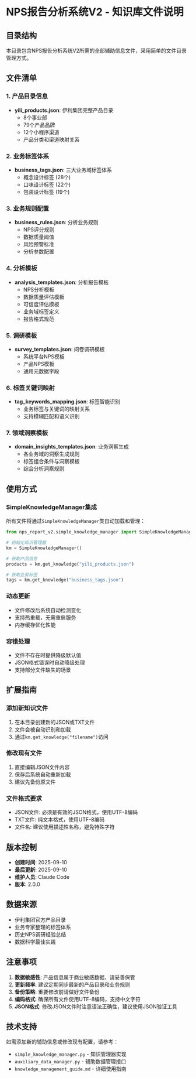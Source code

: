 # NPS报告分析系统V2 - 知识库文件说明

## 目录结构

本目录包含NPS报告分析系统V2所需的全部辅助信息文件，采用简单的文件目录管理方式。

## 文件清单

### 1. 产品目录信息
- **yili_products.json**: 伊利集团完整产品目录
  - 8个事业部
  - 79个产品品牌
  - 12个小程序渠道
  - 产品分类和渠道映射关系

### 2. 业务标签体系
- **business_tags.json**: 三大业务域标签体系
  - 概念设计标签 (28个)
  - 口味设计标签 (22个) 
  - 包装设计标签 (19个)

### 3. 业务规则配置
- **business_rules.json**: 分析业务规则
  - NPS评分规则
  - 数据质量阈值
  - 风险预警标准
  - 分析参数配置

### 4. 分析模板
- **analysis_templates.json**: 分析报告模板
  - NPS分析模板
  - 数据质量评估模板
  - 可信度评估模板
  - 业务域标签定义
  - 报告格式规范

### 5. 调研模板
- **survey_templates.json**: 问卷调研模板
  - 系统平台NPS模板
  - 产品NPS模板
  - 通用元数据字段

### 6. 标签关键词映射
- **tag_keywords_mapping.json**: 标签智能识别
  - 业务标签与关键词的映射关系
  - 支持模糊匹配和语义识别

### 7. 领域洞察模板
- **domain_insights_templates.json**: 业务洞察生成
  - 各业务域的洞察生成规则
  - 标签组合条件与洞察模板
  - 综合分析洞察规则

## 使用方式

### SimpleKnowledgeManager集成
所有文件将通过`SimpleKnowledgeManager`类自动加载和管理：

```python
from nps_report_v2.simple_knowledge_manager import SimpleKnowledgeManager

# 初始化知识管理器
km = SimpleKnowledgeManager()

# 获取产品信息
products = km.get_knowledge("yili_products.json")

# 获取业务标签
tags = km.get_knowledge("business_tags.json")
```

### 动态更新
- 文件修改后系统自动检测变化
- 支持热重载，无需重启服务
- 内存缓存优化性能

### 容错处理
- 文件不存在时提供降级默认值
- JSON格式错误时自动降级处理
- 支持部分文件缺失的场景

## 扩展指南

### 添加新知识文件
1. 在本目录创建新的JSON或TXT文件
2. 文件会被自动识别和加载
3. 通过`km.get_knowledge("filename")`访问

### 修改现有文件
1. 直接编辑JSON文件内容
2. 保存后系统自动重新加载
3. 建议先备份原文件

### 文件格式要求
- JSON文件: 必须是有效的JSON格式，使用UTF-8编码
- TXT文件: 纯文本格式，使用UTF-8编码
- 文件名: 建议使用描述性名称，避免特殊字符

## 版本控制

- **创建时间**: 2025-09-10
- **最后更新**: 2025-09-10
- **维护人员**: Claude Code
- **版本**: 2.0.0

## 数据来源

- 伊利集团官方产品目录
- 业务专家整理的标签体系
- 历史NPS调研经验总结
- 数据科学最佳实践

## 注意事项

1. **数据敏感性**: 产品信息属于商业敏感数据，请妥善保管
2. **更新频率**: 建议定期同步最新的产品目录和业务规则
3. **备份策略**: 重要修改前请做好文件备份
4. **编码格式**: 确保所有文件使用UTF-8编码，支持中文字符
5. **JSON格式**: 修改JSON文件时注意语法正确性，建议使用JSON验证工具

## 技术支持

如需添加新的辅助信息或修改现有配置，请参考：
- `simple_knowledge_manager.py` - 知识管理器实现
- `auxiliary_data_manager.py` - 辅助数据管理接口  
- `knowledge_management_guide.md` - 详细使用指南